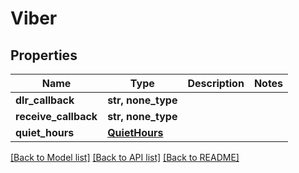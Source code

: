# Viber


## Properties
Name | Type | Description | Notes
------------ | ------------- | ------------- | -------------
**dlr_callback** | **str, none_type** |  | 
**receive_callback** | **str, none_type** |  | 
**quiet_hours** | [**QuietHours**](QuietHours.md) |  | 


[[Back to Model list]](../../README.md#models) [[Back to API list]](../../README.md#available-methods) [[Back to README]](../../README.md)


